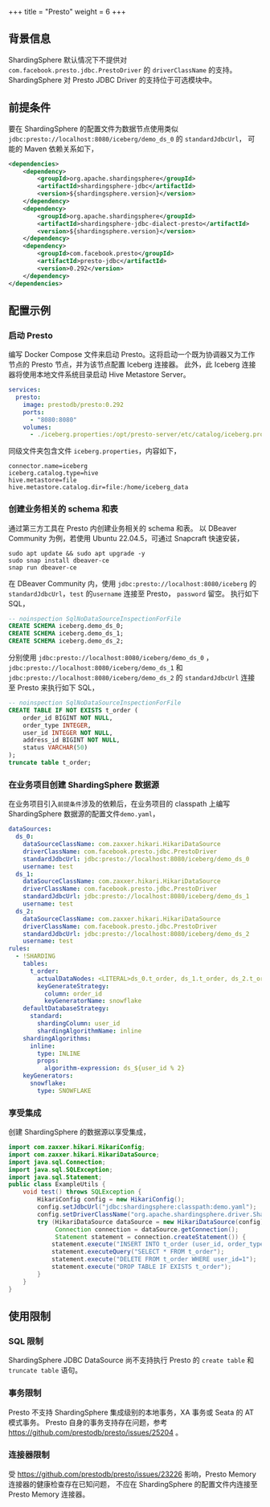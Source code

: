 +++
title = "Presto"
weight = 6
+++

## 背景信息

ShardingSphere 默认情况下不提供对 `com.facebook.presto.jdbc.PrestoDriver` 的 `driverClassName` 的支持。
ShardingSphere 对 Presto JDBC Driver 的支持位于可选模块中。

## 前提条件

要在 ShardingSphere 的配置文件为数据节点使用类似 `jdbc:presto://localhost:8080/iceberg/demo_ds_0` 的 `standardJdbcUrl`，
可能的 Maven 依赖关系如下，

```xml
<dependencies>
    <dependency>
        <groupId>org.apache.shardingsphere</groupId>
        <artifactId>shardingsphere-jdbc</artifactId>
        <version>${shardingsphere.version}</version>
    </dependency>
    <dependency>
        <groupId>org.apache.shardingsphere</groupId>
        <artifactId>shardingsphere-jdbc-dialect-presto</artifactId>
        <version>${shardingsphere.version}</version>
    </dependency>
    <dependency>
        <groupId>com.facebook.presto</groupId>
        <artifactId>presto-jdbc</artifactId>
        <version>0.292</version>
    </dependency>
</dependencies>
```

## 配置示例

### 启动 Presto

编写 Docker Compose 文件来启动 Presto。这将启动一个既为协调器又为工作节点的 Presto 节点，并为该节点配置 Iceberg 连接器。
此外，此 Iceberg 连接器将使用本地文件系统目录启动 Hive Metastore Server。

```yaml
services:
  presto:
    image: prestodb/presto:0.292
    ports:
      - "8080:8080"
    volumes:
      - ./iceberg.properties:/opt/presto-server/etc/catalog/iceberg.properties
```

同级文件夹包含文件 `iceberg.properties`，内容如下，

```properties
connector.name=iceberg
iceberg.catalog.type=hive
hive.metastore=file
hive.metastore.catalog.dir=file:/home/iceberg_data
```

### 创建业务相关的 schema 和表

通过第三方工具在 Presto 内创建业务相关的 schema 和表。
以 DBeaver Community 为例，若使用 Ubuntu 22.04.5，可通过 Snapcraft 快速安装，

```shell
sudo apt update && sudo apt upgrade -y
sudo snap install dbeaver-ce
snap run dbeaver-ce
```

在 DBeaver Community 内，使用 `jdbc:presto://localhost:8080/iceberg` 的 `standardJdbcUrl`，`test` 的`username` 连接至 Presto，
`password` 留空。
执行如下 SQL，

```sql
-- noinspection SqlNoDataSourceInspectionForFile
CREATE SCHEMA iceberg.demo_ds_0;
CREATE SCHEMA iceberg.demo_ds_1;
CREATE SCHEMA iceberg.demo_ds_2;
```

分别使用 `jdbc:presto://localhost:8080/iceberg/demo_ds_0` ，
`jdbc:presto://localhost:8080/iceberg/demo_ds_1` 和 `jdbc:presto://localhost:8080/iceberg/demo_ds_2` 的 `standardJdbcUrl` 连接至 Presto 来执行如下 SQL，

```sql
-- noinspection SqlNoDataSourceInspectionForFile
CREATE TABLE IF NOT EXISTS t_order (
    order_id BIGINT NOT NULL,
    order_type INTEGER,
    user_id INTEGER NOT NULL,
    address_id BIGINT NOT NULL,
    status VARCHAR(50)
);
truncate table t_order;
```

### 在业务项目创建 ShardingSphere 数据源

在业务项目引入`前提条件`涉及的依赖后，在业务项目的 classpath 上编写 ShardingSphere 数据源的配置文件`demo.yaml`，

```yaml
dataSources:
  ds_0:
    dataSourceClassName: com.zaxxer.hikari.HikariDataSource
    driverClassName: com.facebook.presto.jdbc.PrestoDriver
    standardJdbcUrl: jdbc:presto://localhost:8080/iceberg/demo_ds_0
    username: test
  ds_1:
    dataSourceClassName: com.zaxxer.hikari.HikariDataSource
    driverClassName: com.facebook.presto.jdbc.PrestoDriver
    standardJdbcUrl: jdbc:presto://localhost:8080/iceberg/demo_ds_1
    username: test
  ds_2:
    dataSourceClassName: com.zaxxer.hikari.HikariDataSource
    driverClassName: com.facebook.presto.jdbc.PrestoDriver
    standardJdbcUrl: jdbc:presto://localhost:8080/iceberg/demo_ds_2
    username: test
rules:
  - !SHARDING
    tables:
      t_order:
        actualDataNodes: <LITERAL>ds_0.t_order, ds_1.t_order, ds_2.t_order
        keyGenerateStrategy:
          column: order_id
          keyGeneratorName: snowflake
    defaultDatabaseStrategy:
      standard:
        shardingColumn: user_id
        shardingAlgorithmName: inline
    shardingAlgorithms:
      inline:
        type: INLINE
        props:
          algorithm-expression: ds_${user_id % 2}
    keyGenerators:
      snowflake:
        type: SNOWFLAKE
```

### 享受集成

创建 ShardingSphere 的数据源以享受集成，

```java
import com.zaxxer.hikari.HikariConfig;
import com.zaxxer.hikari.HikariDataSource;
import java.sql.Connection;
import java.sql.SQLException;
import java.sql.Statement;
public class ExampleUtils {
    void test() throws SQLException {
        HikariConfig config = new HikariConfig();
        config.setJdbcUrl("jdbc:shardingsphere:classpath:demo.yaml");
        config.setDriverClassName("org.apache.shardingsphere.driver.ShardingSphereDriver");
        try (HikariDataSource dataSource = new HikariDataSource(config);
             Connection connection = dataSource.getConnection();
             Statement statement = connection.createStatement()) {
            statement.execute("INSERT INTO t_order (user_id, order_type, address_id, status) VALUES (1, 1, 1, 'INSERT_TEST')");
            statement.executeQuery("SELECT * FROM t_order");
            statement.execute("DELETE FROM t_order WHERE user_id=1");
            statement.execute("DROP TABLE IF EXISTS t_order");
        }
    }
}
```

## 使用限制

### SQL 限制

ShardingSphere JDBC DataSource 尚不支持执行 Presto 的 `create table` 和 `truncate table` 语句。

### 事务限制

Presto 不支持 ShardingSphere 集成级别的本地事务，XA 事务或 Seata 的 AT 模式事务。
Presto 自身的事务支持存在问题，参考 https://github.com/prestodb/presto/issues/25204 。

### 连接器限制

受 https://github.com/prestodb/presto/issues/23226 影响，Presto Memory 连接器的健康检查存在已知问题，
不应在 ShardingSphere 的配置文件内连接至 Presto Memory 连接器。
